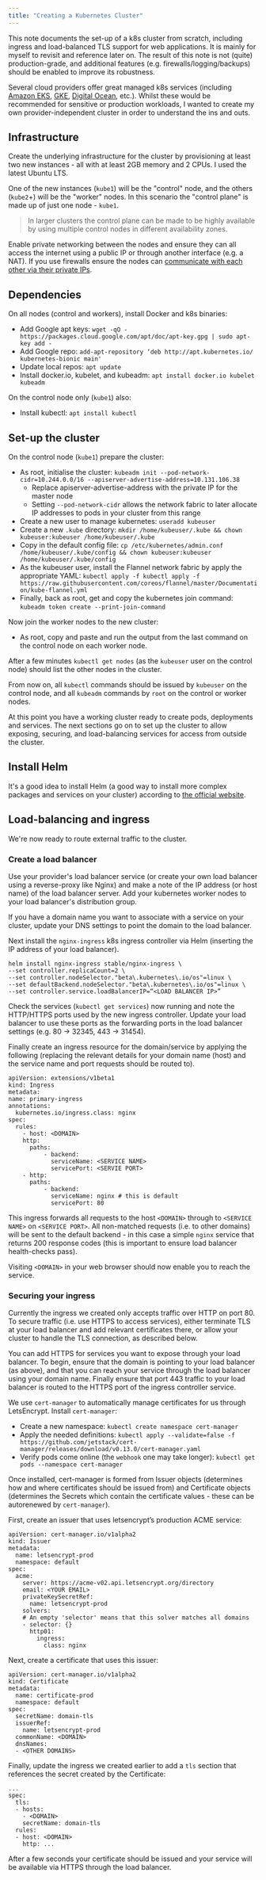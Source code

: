 ```yaml
---
title: "Creating a Kubernetes Cluster"
---
```


This note documents the set-up of a k8s cluster from scratch, including ingress and load-balanced TLS support for web applications. It is mainly for myself to revisit and reference later on. The result of this note is not (quite) production-grade, and additional features (e.g. firewalls/logging/backups) should be enabled to improve its robustness.

Several cloud providers offer great managed k8s services (including [Amazon EKS](https://aws.amazon.com/eks/), [GKE](https://cloud.google.com/kubernetes-engine/), [Digital Ocean](https://www.digitalocean.com/products/kubernetes/), etc.). Whilst these would be recommended for sensitive or production workloads, I wanted to create my own provider-independent cluster in order to understand the ins and outs.

## Infrastructure

Create the underlying infrastructure for the cluster by provisioning at least two new instances - all with at least 2GB memory and 2 CPUs. I used the latest Ubuntu LTS.

One of the new instances (`kube1`) will be the "control" node, and the others (`kube2`+) will be the "worker" nodes. In this scenario the "control plane" is made up of just one node - `kube1`.

> In larger clusters the control plane can be made to be highly available by using multiple control nodes in different availability zones.

Enable private networking between the nodes and ensure they can all access the internet using a public IP or through another interface (e.g. a NAT). If you use firewalls ensure the nodes can [communicate with each other via their private IPs](https://kubernetes.io/docs/setup/production-environment/tools/kubeadm/install-kubeadm/).

## Dependencies

On all nodes (control and workers), install Docker and k8s binaries:

* Add Google apt keys: `wget -qO - https://packages.cloud.google.com/apt/doc/apt-key.gpg | sudo apt-key add -`
* Add Google repo: `add-apt-repository ‘deb http://apt.kubernetes.io/ kubernetes-bionic main'`
* Update local repos: `apt update`
* Install docker.io, kubelet, and kubeadm: `apt install docker.io kubelet kubeadm`

On the control node only (`kube1`) also:

* Install kubectl: `apt install kubectl`

## Set-up the cluster

On the control node (`kube1`) prepare the cluster:

* As root, initialise the cluster: `kubeadm init --pod-network-cidr=10.244.0.0/16 --apiserver-advertise-address=10.131.106.38`
  * Replace apiserver-advertise-address with the private IP for the master node
  * Setting `--pod-network-cidr` allows the network fabric to later allocate IP addresses to pods in your cluster from this range
* Create a new user to manage kubernetes: `useradd kubeuser`
* Create a new `.kube` directory: `mkdir /home/kubeuser/.kube && chown kubeuser:kubeuser /home/kubeuser/.kube`
* Copy in the default config file: `cp /etc/kubernetes/admin.conf /home/kubeuser/.kube/config && chown kubeuser:kubeuser /home/kubeuser/.kube/config`
* As the kubeuser user, install the Flannel network fabric by apply the appropriate YAML: `kubectl apply -f kubectl apply -f https://raw.githubusercontent.com/coreos/flannel/master/Documentation/kube-flannel.yml`
* Finally, back as root, get and copy the kubernetes join command: `kubeadm token create --print-join-command`

Now join the worker nodes to the new cluster:

* As root, copy and paste and run the output from the last command on the control node on each worker node.

After a few minutes `kubectl get nodes` (as the `kubeuser` user on the control node) should list the other nodes in the cluster.

From now on, all `kubectl` commands should be issued by `kubeuser` on the control node, and all `kubeadm` commands by `root` on the control or worker nodes.

At this point you have a working cluster ready to create pods, deployments and services. The next sections go on to set up the cluster to allow exposing, securing, and load-balancing services for access from outside the cluster.

## Install Helm

It's a good idea to install Helm (a good way to install more complex packages and services on your cluster) according to [the official website](https://helm.sh/docs/intro/quickstart).

## Load-balancing and ingress

We're now ready to route external traffic to the cluster.

### Create a load balancer

Use your provider's load balancer service (or create your own load balancer using a reverse-proxy like Nginx) and make a note of the IP address (or host name) of the load balancer server. Add your kubernetes worker nodes to your load balancer's distribution group.

If you have a domain name you want to associate with a service on your cluster, update your DNS settings to point the domain to the load balancer.

Next install the `nginx-ingress` k8s ingress controller via Helm (inserting the IP address of your load balancer). 

```
helm install nginx-ingress stable/nginx-ingress \
--set controller.replicaCount=2 \
--set controller.nodeSelector."beta\.kubernetes\.io/os"=linux \
--set defaultBackend.nodeSelector."beta\.kubernetes\.io/os"=linux \
--set controller.service.loadBalancerIP=“<LOAD BALANCER IP>”
```

Check the services (`kubectl get services`) now running and note the HTTP/HTTPS ports used by the new ingress controller. Update your load balancer to use these ports as the forwarding ports in the load balancer settings (e.g. 80 -> 32345, 443 -> 31454).

Finally create an ingress resource for the domain/service by applying the following (replacing the relevant details for your domain name (host) and the service name and port requests should be routed to).

```
apiVersion: extensions/v1beta1
kind: Ingress
metadata:
name: primary-ingress
annotations:
  kubernetes.io/ingress.class: nginx
spec:
  rules:
    - host: <DOMAIN>
    http:
      paths:
          - backend:
            serviceName: <SERVICE NAME>
            servicePort: <SERVIE PORT>
    - http:
      paths:
          - backend:
            serviceName: nginx # this is default
            servicePort: 80
```

This ingress forwards all requests to the host `<DOMAIN>` through to `<SERVICE NAME>` on `<SERVICE PORT>`. All non-matched requests (i.e. to other domains) will be sent to the default backend - in this case a simple `nginx` service that returns 200 response codes (this is important to ensure load balancer health-checks pass).

Visiting `<DOMAIN>` in your web browser should now enable you to reach the service.

### Securing your ingress

Currently the ingress we created only accepts traffic over HTTP on port 80. To secure traffic (i.e. use HTTPS to access services), either terminate TLS at your load balancer and add relevant certificates there, or allow your cluster to handle the TLS connection, as described below.

You can add HTTPS for services you want to expose through your load balancer. To begin, ensure that the domain is pointing to your load balancer (as above), and that you can reach your service through the load balancer using your domain name. Finally ensure that port 443 traffic to your load balancer is routed to the HTTPS port of the ingress controller service.

We use `cert-manager` to automatically manage certificates for us through LetsEncrypt. Install `cert-manager`:

* Create a new namespace: `kubectl create namespace cert-manager`
* Apply the needed definitions: `kubectl apply --validate=false -f https://github.com/jetstack/cert-manager/releases/download/v0.13.0/cert-manager.yaml`
* Verify pods come online (the `webhook` one may take longer): `kubectl get pods --namespace cert-manager`

Once installed, cert-manager is formed from Issuer objects (determines how and where certificates should be issued from) and Certificate objects (determines the Secrets which contain the certificate values - these can be autorenewed by `cert-manager`).

First, create an issuer that uses letsencrypt’s production ACME service:

```
apiVersion: cert-manager.io/v1alpha2
kind: Issuer
metadata:
  name: letsencrypt-prod
  namespace: default
spec:
  acme:
    server: https://acme-v02.api.letsencrypt.org/directory
    email: <YOUR EMAIL>
    privateKeySecretRef:
      name: letsencrypt-prod
    solvers:
    # An empty 'selector' means that this solver matches all domains
    - selector: {}
      http01:
        ingress:
          class: nginx
```

Next, create a certificate that uses this issuer:

```
apiVersion: cert-manager.io/v1alpha2
kind: Certificate
metadata:
  name: certificate-prod
  namespace: default
spec:
  secretName: domain-tls
  issuerRef:
    name: letsencrypt-prod
  commonName: <DOMAIN>
  dnsNames:
  - <OTHER DOMAINS>
```

Finally, update the ingress we created earlier to add a `tls` section that references the secret created by the Certificate:

```
...
spec:
  tls:
  - hosts:
    - <DOMAIN>
    secretName: domain-tls
  rules:
  - host: <DOMAIN>
    http: ...
```

After a few seconds your certificate should be issued and your service will be available via HTTPS through the load balancer.
